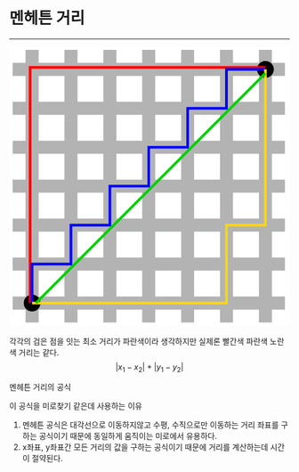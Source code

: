 # 멘헤튼 거리
---


![Alt text](image.png)

각각의 검은 점을 잇는 최소 거리가 파란색이라 생각하지만 실제론 빨간색 파란색 노란색 거리는 같다.
$$|x_1 - x_2| + |y_1 - y_2| $$

멘헤튼 거리의 공식

이 공식을 미로찾기 같은데 사용하는 이유 
1. 멘헤튼 공식은 대각선으로 이동하지않고 수평, 수직으로만 이동하는 거리 좌표를 구하는 공식이기 때문에 동일하게 움직이는 미로에서 유용하다.
2. x좌표, y좌표간 모든 거리의 값을 구하는 공식이기 때문에 거리를 계산하는데 시간이 절약된다.